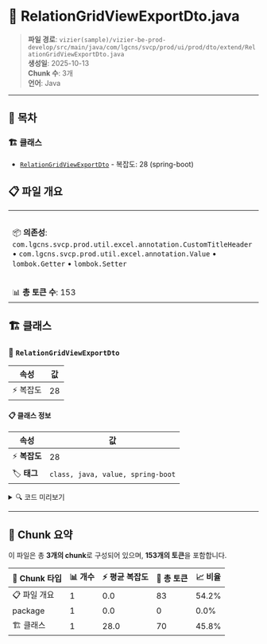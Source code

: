 # 📄 RelationGridViewExportDto.java

> **파일 경로**: `vizier(sample)/vizier-be-prod-develop/src/main/java/com/lgcns/svcp/prod/ui/prod/dto/extend/RelationGridViewExportDto.java`  
> **생성일**: 2025-10-13  
> **Chunk 수**: 3개  
> **언어**: Java
---

## 📑 목차

### 🏗️ 클래스
- [`RelationGridViewExportDto`](#class-relationgridviewexportdto) - 복잡도: 28 (spring-boot)

## 📋 파일 개요

| | |
|--|--|
| 📦 **의존성**: `com.lgcns.svcp.prod.util.excel.annotation.CustomTitleHeader` • `com.lgcns.svcp.prod.util.excel.annotation.Value` • `lombok.Getter` • `lombok.Setter` | ⚡ **총 복잡도**: 28 |
| 📊 **총 토큰 수**: 153 |  |



## 🏗️ 클래스

### <a id="class-relationgridviewexportdto"></a>🎯 `RelationGridViewExportDto`

| 속성 | 값 |
|------|----|
| ⚡ 복잡도 | 28 |



#### 📋 클래스 정보

| 속성 | 값 |
|------|----|
| ⚡ **복잡도** | 28 || 📍 **라인 범위** | 12-12 |
| 🏷️ **태그** | `class, java, value, spring-boot` || 🏗️ **프레임워크** | `spring-boot` |

<details>
<summary>🔍 코드 미리보기</summary>

```java
public class RelationGridViewExportDto {
	
	@Value(name ="relationmanager.excel.no")
	private Integer no;
	
	@Value(name ="relationmanager.excel.leadercode")
	private String leaderCode;
	
	@Value(name ="relationmanager.excel.leadername")
	private String leaderName;
	
	@Value(name ="relationmanager.excel.followercode")
	private String followerCode;
	
	@Value(name ="relationmanager.excel.followername")
	private String followerName;
	
	@Value(name ="relationmanager.excel.relationcode")
	private String relationCode;
	
	@Value(name ="relationmanager.excel.relationname")
	private String relationName;
	
	@Value(name ="relationmanager.excel.relationstartdate")
	private String relationStartDate;
	
	@Value(name ="relationmanager.excel.relationenddate")
	private String relationEndDate;
	
	@Value(name...
```

**Chunk 정보**
- 🆔 **ID**: `f532532a31c6`
- 📍 **라인**: 12-12
- 📊 **토큰**: 70
- 🏷️ **태그**: `class, java, value, spring-boot`

</details>

---





## 🧩 Chunk 요약

이 파일은 총 **3개의 chunk**로 구성되어 있으며, **153개의 토큰**을 포함합니다.

| 🧩 Chunk 타입 | 📊 개수 | ⚡ 평균 복잡도 | 📝 총 토큰 | 📈 비율 |
|---------------|--------|-------------|----------|--------|
| 📋 파일 개요 | 1 | 0.0 | 83 | 54.2% |
| package | 1 | 0.0 | 0 | 0.0% |
| 🏗️ 클래스 | 1 | 28.0 | 70 | 45.8% |

